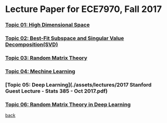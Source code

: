 
# Lecture Paper for ECE7970, Fall 2017


### [Topic 01: High Dimensional Space](./assets/lectures/StanfordStats385-20170927-Lecture01-Donoho.pdf)

### [Topic 02: Best-Fit Subspace and Singular Value Decomposition(SVD)](./assets/lectures/Lecture-02-AsCorrected.pdf)

### [Topic 03: Random Matrix Theory](./assets/lectures/bolcskei-stats385-slides.pdf)

### [Topic 04: Mechine Learning](./assets/lectures/bolcskei-stats385-slides.pdf)

### [Topic 05: Deep Learning](./assets/lectures/2017 Stanford Guest Lecture - Stats 385 - Oct 2017.pdf)

### [Topic 06: Random Matrix Theory in Deep Learning](./assets/lectures/StanfordStats385-20171025-Lecture05-Poggio.pdf)


[back](./)
